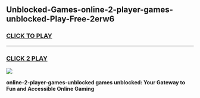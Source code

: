 
## Unblocked-Games-online-2-player-games-unblocked-Play-Free-2erw6
<h3>
<a href="https://premium76.site?title=online-2-player-games-unblocked&ref=21A">CLICK TO PLAY</a></h3>
<hr>

<h3>
<a href="https://premium76.site?title=online-2-player-games-unblocked&ref=21A">CLICK 2 PLAY</a>
  
</h3>

<a href="https://premium76.site?title=online-2-player-games-unblocked&ref=21A"><img src="https://clearcache.store/games.png"></a>


**online-2-player-games-unblocked games unblocked: Your Gateway to Fun and Accessible Online Gaming**
